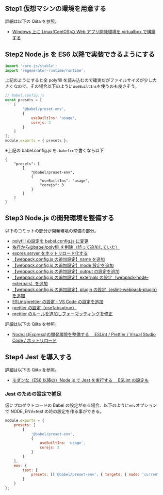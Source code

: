 ## Step1 仮想マシンの環境を用意する

詳細は以下の Qiita を参照。

- [Windows 上に Linux(CentOS)の Web アプリ開発環境を virtualbox で構築する](https://qiita.com/yuta-katayama-23/items/6baf167464eca3376ea0)

## Step2 Node.js を ES6 以降で実装できるようにする

```js
import 'core-js/stable';
import 'regenerator-runtime/runtime';
```

上記のようにすると全 polyfill を読み込むので確実だがファイルサイズが少し大きくなので、その場合以下のように`useBuiltIns`を使うのも良さそう。

```js
// babel.config.js
const presets = [
	[
		'@babel/preset-env',
		{
			useBuiltIns: 'usage',
			corejs: 3
		}
	]
];
module.exports = { presets };
```

※上記の babel.config.js を`.babelrc`で書くなら以下

```json:.babelrc
{
    "presets": [
        [
            "@babel/preset-env",
            {
                "useBuiltIns": "usage",
                "corejs": 3
            }
        ]
    ]
}
```

## Step3 Node.js の開発環境を整備する

以下のコミットの部分が開発環境の整備の部分。

- [polyfill の設定を babel.config.js に変更](https://github.com/yuta-katayama-23/node-express/commit/200cb9be0d9d9225a565f89ace8eac198690e8a3)
- [依存から@babel/polyfill を削除（誤って追加していた）](https://github.com/yuta-katayama-23/node-express/commit/6e655cf180579b470fe48c9d3c9e371982f078fb)
- [expres server をホットリロード化する](https://github.com/yuta-katayama-23/node-express/commit/c8f5351faf519e5393e65bb557934df76a760c7b)
- [【webpack.config.js の追加設定】name を追加](https://github.com/yuta-katayama-23/node-express/commit/a9ca93cb890afcb0cc3b864ce1c11b0cb7bc1b21)
- [【webpack.config.js の追加設定】mode 設定を追加](https://github.com/yuta-katayama-23/node-express/commit/a3d6770588ed07570ef048a94ccb21c29195fded)
- [【webpack.config.js の追加設定】output の設定を追加](https://github.com/yuta-katayama-23/node-express/commit/b2fc8e761fa40836034748dec02ec46e8757ae08)
- [【webpack.config.js の追加設定】externals の設定（webpack-node-externals）を追加](https://github.com/yuta-katayama-23/node-express/commit/caa1b3f5817d46d2a638ba01da59def7e5b526c6)
- [【webpack.config.js の追加設定】plugin の設定（eslint-webpack-plugin）を追加](https://github.com/yuta-katayama-23/node-express/commit/d7f4b09ade8c708fbcbb78fe3d804ec2c081b3c0)
- [ESLint/prettier の設定・VS Code の設定を追加](https://github.com/yuta-katayama-23/node-express/commit/3c94d922b2ee298b8332418e99bbeee3fdea9b4a)
- [prettier の設定（useTabs=true）](https://github.com/yuta-katayama-23/node-express/commit/d1a918329f9568beda0e9345f1b339230153ed61)
- [prettier のルールを追加しフォーマッティングを修正](https://github.com/yuta-katayama-23/node-express/commit/c7bc9ef1d7dedf2551c5195381edee568c901e4f)

詳細は以下の Qiita を参照。

- [Node.js(Express)の開発環境を整備する　 ESLint / Prettier / Visual Studio Code / ホットリロード](https://qiita.com/yuta-katayama-23/items/5d73bbe79c19301551df)

## Step4 Jest を導入する

詳細は以下の Qiita を参照。

- [モダンな（ES6 以降の）Node.js で Jest を実行する　 ESLint の設定も](https://qiita.com/yuta-katayama-23/items/cd0a6ddff909b21b3b40)

### Jest のための設定で補足

仮にプロダクトコードの Babel の設定がある場合、以下のように`env`オプションで NODE_ENV=test の時の設定を作る事ができる。

```js:babel.config.js
module.exports = {
    presets: [
        [
            '@babel/preset-env',
            {
                useBuiltIns: 'usage',
                corejs: 3
            }
        ]
    ],
    env: {
        test: {
            presets: [['@babel/preset-env', { targets: { node: 'current' } }]]
        }
    }
};
```
